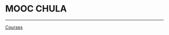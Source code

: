 # MOOC CHULA

---

[Courses](MOOC%20CHULA%207149e3f0f1c341a69a7eee246cdfa665/Courses%2078c4002da5794b93bd2b3c29bdb13f3e.csv)